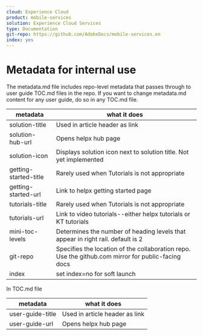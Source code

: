 ```yaml
---
cloud: Experience Cloud
product: mobile-services
solution: Experience Cloud Services
type: Documentation
git-repo: https://github.com/AdobeDocs/mobile-services.en
index: yes
---
```


# Metadata for internal use

The metadata.md file includes repo-level metadata that passes through to user guide TOC.md files in the repo. If you want to change metadata.md content for any user guide, do so in any TOC.md file.

| metadata | what it does |
|--- |--- |
| solution-title | Used in article header as link |
| solution-hub-url | Opens helpx hub page |
| solution-icon | Displays solution icon next to solution title. Not yet implemented |
| getting-started-title | Rarely used when Tutorials is not appropriate |
| getting-started-url | Link to helpx getting started page |
| tutorials-title | Rarely used when Tutorials is not appropriate |
| tutorials-url | Link to video tutorials--either helpx tutorials or KT tutorials |
| mini-toc-levels | Determines the number of heading levels that appear in right rail. default is 2 |
| git-repo | Specifies the location of the collaboration repo. Use the github.com mirror for public-facing docs |
| index | set index=no for soft launch |

In TOC.md file

| metadata | what it does |
|--- |--- |
| user-guide-title | Used in article header as link |
| user-guide-url | Opens helpx hub page |
